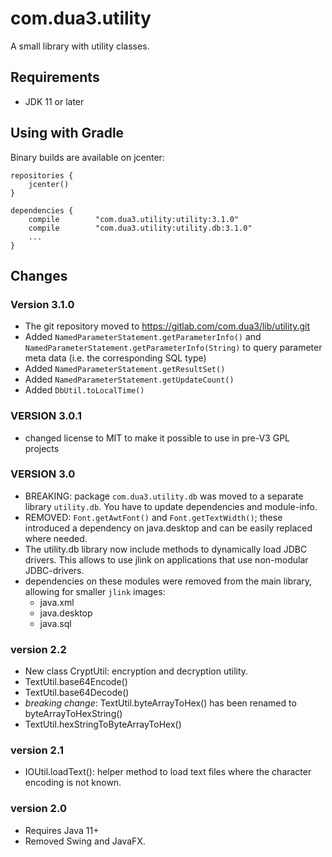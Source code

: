 # com.dua3.utility

A small library with utility classes.

## Requirements

 - JDK 11 or later

## Using with Gradle

Binary builds are available on jcenter:

    repositories {
        jcenter()
    }
    
    dependencies {
        compile        "com.dua3.utility:utility:3.1.0"
        compile        "com.dua3.utility:utility.db:3.1.0"
        ...        
    }

## Changes

### Version 3.1.0

 - The git repository moved to https://gitlab.com/com.dua3/lib/utility.git
 - Added `NamedParameterStatement.getParameterInfo()` and `NamedParameterStatement.getParameterInfo(String)` to query parameter meta data (i.e. the corresponding SQL type)
 - Added `NamedParameterStatement.getResultSet()`
 - Added `NamedParameterStatement.getUpdateCount()`
 - Added `DbUtil.toLocalTime()`
 
### VERSION 3.0.1

 - changed license to MIT to make it possible to use in pre-V3 GPL projects

### VERSION 3.0

 - BREAKING: package `com.dua3.utility.db` was moved to a separate library `utility.db`. You have to update dependencies and module-info.
 - REMOVED: `Font.getAwtFont()` and `Font.getTextWidth()`; these introduced a dependency on java.desktop and can be easily replaced where needed.
 - The utility.db library now include methods to dynamically load JDBC drivers. This allows to use jlink on applications that use non-modular JDBC-drivers.
 - dependencies on these modules were removed from the main library, allowing for smaller `jlink` images: 
    - java.xml
    - java.desktop
    - java.sql
 
### version 2.2

 - New class CryptUtil: encryption and decryption utility.
 - TextUtil.base64Encode()
 - TextUtil.base64Decode()
 - *breaking change*: TextUtil.byteArrayToHex() has been renamed to byteArrayToHexString()
 - TextUtil.hexStringToByteArrayToHex()
 
### version 2.1

 - IOUtil.loadText(): helper method to load text files where the character encoding is not known.
 
### version 2.0

 - Requires Java 11+
 - Removed Swing and JavaFX.
